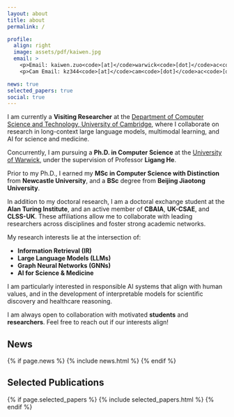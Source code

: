 ```yaml
---
layout: about
title: about
permalink: /

profile:
  align: right
  image: assets/pdf/kaiwen.jpg
  email: >
    <p>Email: kaiwen.zuo<code>[at]</code>warwick<code>[dot]</code>ac<code>[dot]</code>uk</p>
    <p>Cam Email: kz344<code>[at]</code>cam<code>[dot]</code>ac<code>[dot]</code>uk</p>

news: true
selected_papers: true
social: true
---
```


I am currently a **Visiting Researcher** at the [Department of Computer Science and Technology, University of Cambridge](https://www.cst.cam.ac.uk/), where I collaborate on research in long-context large language models, multimodal learning, and AI for science and medicine.

Concurrently, I am pursuing a **Ph.D. in Computer Science** at the [University of Warwick](https://warwick.ac.uk/), under the supervision of Professor **Ligang He**.

Prior to my Ph.D., I earned my **MSc in Computer Science with Distinction** from **Newcastle University**, and a **BSc** degree from **Beijing Jiaotong University**.

In addition to my doctoral research, I am a doctoral exchange student at the **Alan Turing Institute**, and an active member of **CBAIA**, **UK-CSAE**, and **CLSS-UK**. These affiliations allow me to collaborate with leading researchers across disciplines and foster strong academic networks.

My research interests lie at the intersection of:

- **Information Retrieval (IR)**  
- **Large Language Models (LLMs)**  
- **Graph Neural Networks (GNNs)**  
- **AI for Science & Medicine**

I am particularly interested in responsible AI systems that align with human values, and in the development of interpretable models for scientific discovery and healthcare reasoning.

I am always open to collaboration with motivated **students** and **researchers**. Feel free to reach out if our interests align!

<div id="news" class="section_break"></div>

## News

{% if page.news %}
  {% include news.html %}
{% endif %}

<div id="publications" class="section_break"></div>

## Selected Publications

{% if page.selected_papers %}
  {% include selected_papers.html %}
{% endif %}

<div id="services" class="section_break"></div>

<!-- ## Professional Services

- <b>Conference reviewer</b> for AAAI, ECIR, ...
- <b>Journal reviewer</b> for Information Retrieval Journal, etc.
-->

